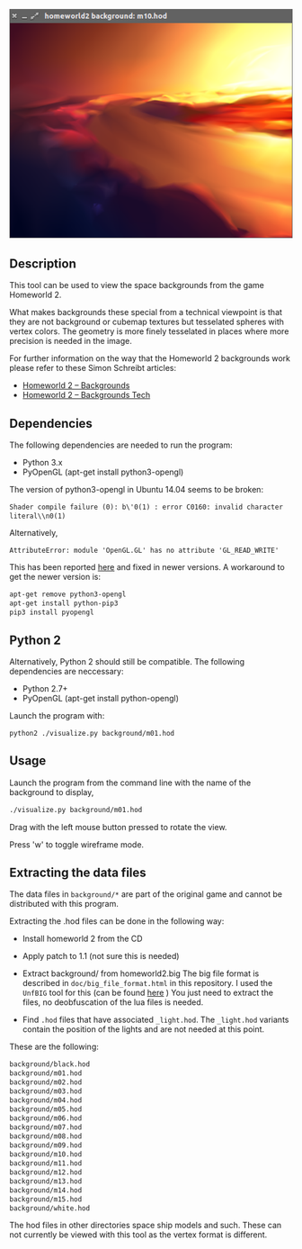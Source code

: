 ![Screenshot](screenshot.png)

Description
-------------

This tool can be used to view the space backgrounds from the game Homeworld 2.

What makes backgrounds these special from a technical viewpoint is that they are not
background or cubemap textures but tesselated spheres with vertex colors. The geometry
is more finely tesselated in places where more precision is needed in the image.

For further information on the way that the Homeworld 2 backgrounds work 
please refer to these Simon Schreibt articles:

- [Homeworld 2 – Backgrounds](http://simonschreibt.de/gat/homeworld-2-backgrounds/)
- [Homeworld 2 – Backgrounds Tech](http://simonschreibt.de/gat/homeworld-2-backgrounds-tech/)

Dependencies
--------------

The following dependencies are needed to run the program:

- Python 3.x
- PyOpenGL (apt-get install python3-opengl)

The version of python3-opengl in Ubuntu 14.04 seems to be broken:

    Shader compile failure (0): b\'0(1) : error C0160: invalid character literal\\n0(1)

Alternatively,

    AttributeError: module 'OpenGL.GL' has no attribute 'GL_READ_WRITE'

This has been reported [here](https://sourceforge.net/p/pyopengl/mailman/pyopengl-users/thread/516CBAB9.5060903@vrplumber.com/)
and fixed in newer versions. A workaround to get the newer version is:

    apt-get remove python3-opengl
    apt-get install python-pip3
    pip3 install pyopengl

## Python 2

Alternatively, Python 2 should still be compatible. The following dependencies
are neccessary:

- Python 2.7+
- PyOpenGL (apt-get install python-opengl)

Launch the program with:

    python2 ./visualize.py background/m01.hod 

Usage
----------

Launch the program from the command line with the name of the background to display,

```bash
./visualize.py background/m01.hod 
```

Drag with the left mouse button pressed to rotate the view.

Press 'w' to toggle wireframe mode.

Extracting the data files
---------------------------

The data files in `background/*` are part of the original game and cannot be distributed with
this program.

Extracting the .hod files can be done in the following way:

- Install homeworld 2 from the CD

- Apply patch to 1.1 (not sure this is needed)

- Extract background/ from homeworld2.big
  The big file format is described in `doc/big_file_format.html` in this repository.
  I used the `UnfBIG` tool for this (can be found [here](http://www.homeworldaccess.net/downloads.php?cat_id=8&download_id=53) )
  You just need to extract the files, no deobfuscation of the lua files is needed.

- Find `.hod` files that have associated `_light.hod`. The `_light.hod` variants contain the position of the lights and
are not needed at this point.

These are the following:

    background/black.hod
    background/m01.hod
    background/m02.hod
    background/m03.hod
    background/m04.hod
    background/m05.hod
    background/m06.hod
    background/m07.hod
    background/m08.hod
    background/m09.hod
    background/m10.hod
    background/m11.hod
    background/m12.hod
    background/m13.hod
    background/m14.hod
    background/m15.hod
    background/white.hod

The hod files in other directories space ship models and such. These can not currently be viewed with this
tool as the vertex format is different.

